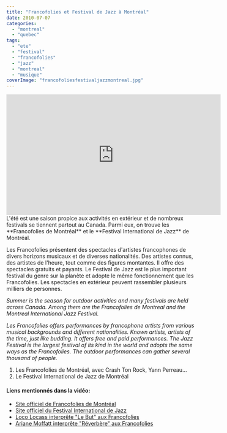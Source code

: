 ```yaml
---
title: "Francofolies et Festival de Jazz à Montréal"
date: 2010-07-07
categories: 
  - "montreal"
  - "quebec"
tags: 
  - "ete"
  - "festival"
  - "francofolies"
  - "jazz"
  - "montreal"
  - "musique"
coverImage: "francofoliesfestivaljazzmontreal.jpg"
---
```

<center>
<iframe width="560" height="315" src="https://www.youtube.com/embed/6dwkmnhoGjw" frameborder="0" allowfullscreen></iframe>
</center>
L'été est une saison propice aux activités en extérieur et de nombreux festivals se tiennent partout au Canada. Parmi eux, on trouve les **Francofolies de Montréal** et le **Festival International de Jazz** de Montréal.

Les Francofolies présentent des spectacles d'artistes francophones de divers horizons musicaux et de diverses nationalités. Des artistes connus, des artistes de l'heure, tout comme des figures montantes. Il offre des spectacles gratuits et payants. Le Festival de Jazz est le plus important festival du genre sur la planète et adopte le même fonctionnement que les Francofolies. Les spectacles en extérieur peuvent rassembler plusieurs milliers de personnes.

_Summer is the season for outdoor activities and many festivals are held across Canada. Among them are the Francofolies de Montreal and the Montreal International Jazz Festival._

_Les Francofolies offers performances by francophone artists from various musical backgrounds and different nationalities. Known artists, artists of the time, just like budding. It offers free and paid performances. The Jazz Festival is the largest festival of its kind in the world and adopts the same ways as the Francofolies. The outdoor performances can gather several thousand of people._

1. Les Francofolies de Montréal, avec Crash Ton Rock, Yann Perreau...
2. Le Festival International de Jazz de Montréal

#### Liens mentionnés dans la vidéo:

- [Site officiel de Francofolies de Montréal](http://www.francofolies.com/default-fr.aspx)
- [Site officiel du Festival International de Jazz](http://www.montrealjazzfest.com/default-fr.aspx)
- [Loco Locass interprête "Le But" aux Francofolies](http://www.youtube.com/watch?v=nxRQSzY_RDs)
- [Ariane Moffatt interprête "Réverbère" aux Francofolies](http://www.youtube.com/watch?v=Q4ip96D_qq8)
